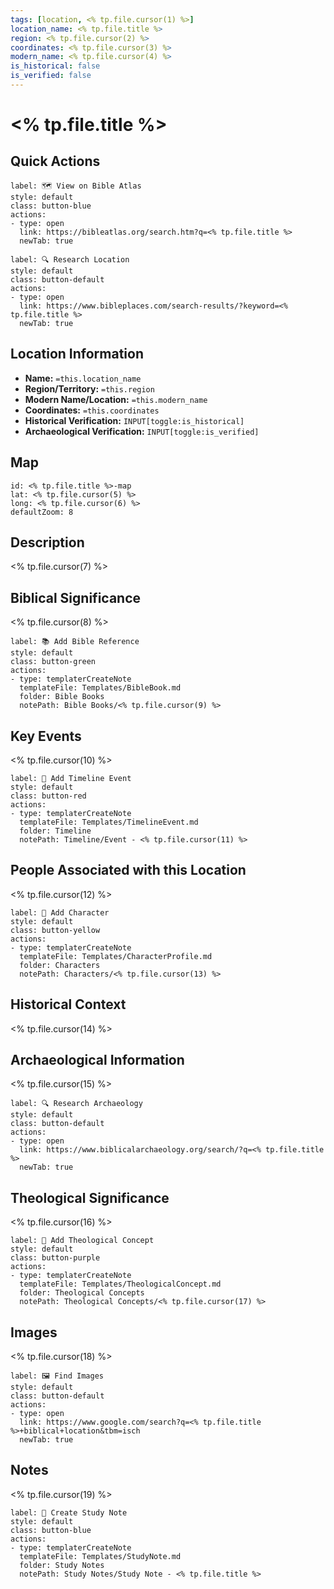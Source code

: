 ```yaml
---
tags: [location, <% tp.file.cursor(1) %>]
location_name: <% tp.file.title %>
region: <% tp.file.cursor(2) %>
coordinates: <% tp.file.cursor(3) %>
modern_name: <% tp.file.cursor(4) %>
is_historical: false
is_verified: false
---
```


# <% tp.file.title %>

## Quick Actions
```meta-bind-button
label: 🗺️ View on Bible Atlas
style: default
class: button-blue
actions:
- type: open
  link: https://bibleatlas.org/search.htm?q=<% tp.file.title %>
  newTab: true
```

```meta-bind-button
label: 🔍 Research Location
style: default
class: button-default
actions:
- type: open
  link: https://www.bibleplaces.com/search-results/?keyword=<% tp.file.title %>
  newTab: true
```

## Location Information
- **Name:** `=this.location_name`
- **Region/Territory:** `=this.region`
- **Modern Name/Location:** `=this.modern_name`
- **Coordinates:** `=this.coordinates`
- **Historical Verification:** `INPUT[toggle:is_historical]`
- **Archaeological Verification:** `INPUT[toggle:is_verified]`

## Map
```leaflet
id: <% tp.file.title %>-map
lat: <% tp.file.cursor(5) %>
long: <% tp.file.cursor(6) %>
defaultZoom: 8
```

## Description
<% tp.file.cursor(7) %>

## Biblical Significance
<% tp.file.cursor(8) %>

```meta-bind-button
label: 📚 Add Bible Reference
style: default
class: button-green
actions:
- type: templaterCreateNote
  templateFile: Templates/BibleBook.md
  folder: Bible Books
  notePath: Bible Books/<% tp.file.cursor(9) %>
```

## Key Events
<% tp.file.cursor(10) %>

```meta-bind-button
label: 📅 Add Timeline Event
style: default
class: button-red
actions:
- type: templaterCreateNote
  templateFile: Templates/TimelineEvent.md
  folder: Timeline
  notePath: Timeline/Event - <% tp.file.cursor(11) %>
```

## People Associated with this Location
<% tp.file.cursor(12) %>

```meta-bind-button
label: 👤 Add Character
style: default
class: button-yellow
actions:
- type: templaterCreateNote
  templateFile: Templates/CharacterProfile.md
  folder: Characters
  notePath: Characters/<% tp.file.cursor(13) %>
```

## Historical Context
<% tp.file.cursor(14) %>

## Archaeological Information
<% tp.file.cursor(15) %>

```meta-bind-button
label: 🔍 Research Archaeology
style: default
class: button-default
actions:
- type: open
  link: https://www.biblicalarchaeology.org/search/?q=<% tp.file.title %>
  newTab: true
```

## Theological Significance
<% tp.file.cursor(16) %>

```meta-bind-button
label: 📘 Add Theological Concept
style: default
class: button-purple
actions:
- type: templaterCreateNote
  templateFile: Templates/TheologicalConcept.md
  folder: Theological Concepts
  notePath: Theological Concepts/<% tp.file.cursor(17) %>
```

## Images
<% tp.file.cursor(18) %>

```meta-bind-button
label: 🖼️ Find Images
style: default
class: button-default
actions:
- type: open
  link: https://www.google.com/search?q=<% tp.file.title %>+biblical+location&tbm=isch
  newTab: true
```

## Notes
<% tp.file.cursor(19) %>

```meta-bind-button
label: 📝 Create Study Note
style: default
class: button-blue
actions:
- type: templaterCreateNote
  templateFile: Templates/StudyNote.md
  folder: Study Notes
  notePath: Study Notes/Study Note - <% tp.file.title %>
``` 